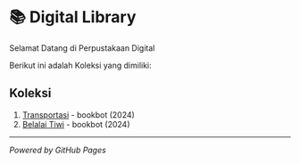 # 📚 Digital Library

Selamat Datang di Perpustakaan Digital

Berikut ini adalah Koleksi yang dimiliki:

## Koleksi 
1. [Transportasi](ebook/Transportasi.pdf) - bookbot (2024)
2. [Belalai Tiwi](ebook/BelalaiTiwi.pdf) - bookbot (2024)

   
---

*Powered by GitHub Pages*
